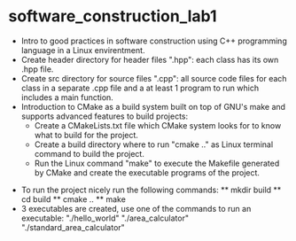 # software_construction_lab1
- Intro to good practices in software construction using C++ programming language in a Linux envirentment.
- Create header directory for header files ".hpp": each class has its own .hpp file.
- Create src directory for source files ".cpp": all source code files for each class in a separate .cpp file and a at least 1 program to run which includes a main function.
- Introduction to CMake as a build system built on top of GNU's make and supports advanced features to build projects: 
    - Create a CMakeLists.txt file which CMake system looks for to know what to build for the project. 
    - Create a build directory where to run "cmake .." as Linux terminal command to build the project.
    - Run the Linux command "make" to execute the Makefile generated by CMake and create the executable programs of the project. 

* To run the project nicely run the following commands:
    ** mkdir build
    ** cd build
    ** cmake ..
    ** make
* 3 executables are created, use one of the commands to run an executable:
    "./hello_world"
    "./area_calculator"
    "./standard_area_calculator" 
